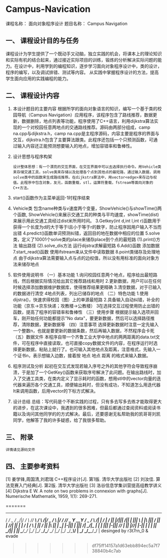 # Campus-Navication

课程名称：   面向对象程序设计
题目名称：  Campus Navigation

## 一、	课程设计目的与任务
课程设计为学生提供了一个既动手又动脑，独立实践的机会，将课本上的理论知识和实际有机的结合起来，通过接近实际项目的训练，锻炼的分析解决实际问题的能力。在设计中，利用学到的编程知识，逐步学习面向对象程序设计中，类的设计，程序的编写，以及调试排错、测试等内容。 从实践中掌握程序设计的方法，提高学生面向应用的实践编程的能力。
		
## 二、	课程设计内容   
1.	本设计题目的主要内容
根据所学的面向对象语言的知识，编写一个基于类的校园导航（Campus Navigation）应用程序，该程序包含了路线推荐，数据更新，数据删除，地点列表等功能，程序使用了C++语言，利用dijkstra算法实现的一个对校园任意两地点的交通路线推荐。源码由两部分组成，camp na.cpp与dijkstra.h，camp na.cpp是主程序源码，内容主要是程序的界面与交互，dijkstra.h包含了主要算法跟类。此程序还包括一个只预测函数，可通过输入内容还正能预测想要输入的地点，增加容错率和鲁棒性。

2.	设计思想与程序构架
 
		设计整体思想：有一个漂亮的交互界面，在交互界面中可以去选择执行命令。用Vehicle类来存储交通工具，solve类来存储以及处理各个点到其他点的最短路，通过输入数据，调用solve类中的函数来生成路线推荐。在dijkstra算法中，用vector<edge>来存边与权值。此程序中包含对象，友元，函数重载，stl，运算符重载，fstream等面向对象的C++方法。
1.	start()函数作为主菜单返回-1时程序结束
2.	Vehicle类
包含name种类与v速度两个变量，ShowVehicle()与showTime()两个函数, ShowVehicle()来展示交通工具的种类与平均速度，showTime(dist)来展示用此交通工具经过dist米所用时间。
  3.Getkey(int d,int l,int r)函数用于获得一个长度为d的大于等于l且小于等于r的数字，防止程序因用户输入不当而出错
  4.predict()函数单词预测纠错，返回目的地在数据中相应的位置
  5.solve类，定义了10001个solve类的place来储存place到个点的最短路
      (1).print()方法 输出路径
      (2).solve_dis方法 运行dijstra求解最短路
  6.Add()函数 添加数据
  7.start_read()函数 使用ifstream来从文件中读取数据
  8.point类储存及处理地点 由于dijkstra算法需要输入点与点的边权值，所以没有用标准的面向对象方法来储存地点

3.	软件使用说明书
（一）基本功能 
    1.询问校园任意两个地点，程序给出最短路线，然后根据实际情况给出其它推荐路线和用时
    2.更新数据，用户可以在任何时候选择添加数据维护数据库，使得推荐结果更精确
    3.清空数据，对于已输入的数据进行清空
    4地点列表，列出已储存的地点
（二）特色功能
    1.使用dijstra()，快速求得校园（图）上的单源最短路
    2.具备输入自动纠错，补全的功能（京东->京东快递；攻教楼->公教楼）
    3在选择交互过程使用防止出错的函数，提高了程序的容错率和鲁棒性
（三）使用步骤
    根据提示输入选项并回车，刚开始任何功能都提示"No data"，要更新数据，然后可以选择路径推荐，清除数据，更新数据等
（四）注意事项 
    选择更新数据时注意一定先输入一个整数n，也就是要更新的数据条数，然后再输入数据，不然程序会卡死
（五）数据文件
    本程序自带一个齐鲁工业大学中地点的两两距离的data.txt文件，可在程序中直接读取，也可直接copy数据文件的内容，在程序运行时选择更新数据，粘贴上就行了。也可输入其他地点及距离，注意格式，先输入一个证书n，表示想输入边数，接着按 地点 地点 距离 的格式来输入数据。

4.	程序测试及分析
    起初在交互式发现若输入序号之外的其他字符会导致程序崩溃，于是加了一个GetKey()函数来获取序号解决了此问题。在输出路线时，加入了交通工具类，在类内定义了显示耗时的函数，想用stl中的vector向量的迭代器来遍历各个交通工具，顺便输出耗时，但没有成功，不知道怎么用迭代器It来调用函数，后用vector的下标方式解决。

5.	设计总结
    总结：写代码是个不断实践的过程，只有多去写多去练才能取得更大的进步，在这次课设中，我遇到的很多困难，但最后都通过查阅资料或阅读书籍以及询问其他同学的的方式解决。最后，还要感谢无私帮助我的凯哥哥刘凯同学，他解答了我的许多疑惑，给了我很多帮助。

## 三、	附录
    详情请见源码文件

## 四、	主要参考资料

[1] 姜学锋,周国清,刘君瑞 C++程序设计[J]. 第1版. 清华大学出版社
[2] 刘汝佳. 算法竞赛入门经典[J]. 第2版. 清华大学出版社
[3] 洛谷信息学集训营提高组教学讲义 
[4] Dijkstra E W. A note on two problems in connexion with graphs[J]. Numerische Mathematik, 1959, 1(1): 269-271.



=======
 ____  ____  _      ____  _     ____    _      ____  _     _  _____ ____ _____ _  ____  _
/   _\/  _ \/ \__/|/  __\/ \ /\/ ___\  / \  /|/  _ \/ \ |\/ \/  __//  _ Y__ __Y \/  _ \/ \  /|
|  /  | / \|| |\/|||  \/|| | |||    \  | |\ ||| / \|| | //| || |  _| / \| / \ | || / \|| |\ ||
|  \__| |-||| |  |||  __/| \_/|\___ |  | | \||| |-||| \// | || |_//| |-|| | | | || \_/|| | \||
\____/\_/ \|\_/  \|\_/   \____/\____/  \_/  \|\_/ \|\__/  \_/\____\\_/ \| \_/ \_/\____/\_/  \|
desinged by r3t7rn_0 & evade
>>>>>>> df75ff14157a1d63ebb894ec5a7f738840b4c7ab


